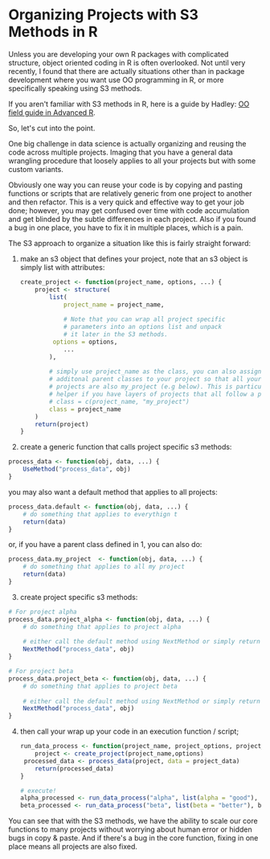 # Organizing Projects with S3 Methods in R 

Unless you are developing your own R packages with complicated structure, object oriented coding in R is often overlooked.  Not until very recently, I found that there are actually situations other than in package development where you want use OO programming in R, or more specifically speaking using S3 methods. 

If you aren't familiar with S3 methods in R, here is a guide by Hadley: [OO field guide in Advanced R](http://adv-r.had.co.nz/OO-essentials.html).

So, let's cut into the point. 

One big challenge in data science is actually organizing and reusing the code across multiple projects. Imaging that you have a general data wrangling procedure that loosely applies to all your projects but with some custom variants.

Obviously one way you can reuse your code is by copying and pasting functions or scripts that are relatively generic from one project to another and then refactor. This is a very quick and effective way to get your job done; however, you may get confused over time with code accumulation and get blinded by the subtle differences in each project. Also if you found a bug in one place, you have to fix it in multiple places, which is a pain. 

 The S3 approach to organize a situation like this is fairly straight forward:

1. make an s3 object that defines your project, note that an s3 object is simply list with attributes:

   ```R
   create_project <- function(project_name, options, ...) {
       project <- structure(
           list(
               project_name = project_name,
               
               # Note that you can wrap all project specific 
               # parameters into an options list and unpack
               # it later in the S3 methods.
           	options = options,
               ... 
           ),
           
           # simply use project_name as the class, you can also assign
           # additonal parent classes to your project so that all your
           # projects are also my_project (e.g below). This is particularly
           # helper if you have layers of projects that all follow a procedure.
           # class = c(project_name, "my_project")
           class = project_name
       )
       return(project)
   }
   ```

2. create a generic function that calls project specific s3 methods:

```R
process_data <- function(obj, data, ...) {
    UseMethod("process_data", obj)
}
```

you may also want a default method that applies to all projects:

```R
process_data.default <- function(obj, data, ...) {
    # do something that applies to everythign t
    return(data)
}
```

or, if you have a parent class defined in 1, you can also do:

```R
process_data.my_project  <- function(obj, data, ...) {
    # do something that applies to all my project
    return(data)
}
```

3. create project specific s3 methods:

```R
# For project alpha
process_data.project_alpha <- function(obj, data, ...) {
    # do something that applies to project alpha
    
    # either call the default method using NextMethod or simply return the data
    NextMethod("process_data", obj)
}
```

```R
# For project beta
process_data.project_beta <- function(obj, data, ...) {
    # do something that applies to project beta
    
    # either call the default method using NextMethod or simply return the data
    NextMethod("process_data", obj)
}
```

4. then call your wrap up your code in an execution function / script;

   ```R
   run_data_process <- function(project_name, project_options, project_data) {
       project <- create_project(project_name,options)
   	processed_data <- process_data(project, data = project_data)
       return(processed_data)
   }
   
   # execute!
   alpha_processed <- run_data_process("alpha", list(alpha = "good"), alpha_data)
   beta_processed <- run_data_process("beta", list(beta = "better"), beta_data)
   
   ```

You can see that with the S3 methods, we have the ability to scale our core functions to many projects without worrying about human error or hidden bugs in copy & paste.  And if there's a bug in the core function, fixing in one place means all projects are also fixed. 







